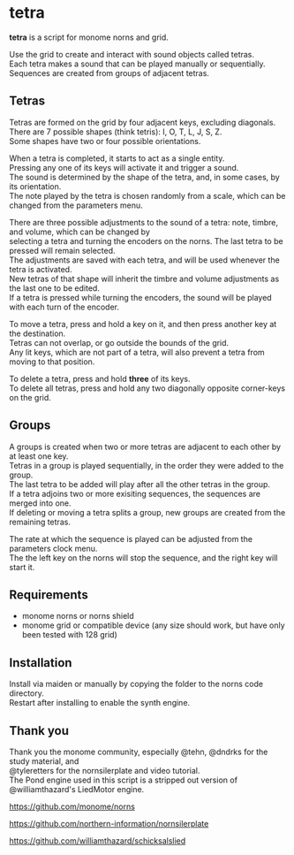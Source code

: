 # tetra
**tetra** is a script for monome norns and grid.

Use the grid to create and interact with sound objects called tetras.  
Each tetra makes a sound that can be played manually or sequentially.  
Sequences are created from groups of adjacent tetras.

## Tetras

Tetras are formed on the grid by four adjacent keys, excluding diagonals.  
There are 7 possible shapes (think tetris): I, O, T, L, J, S, Z.  
Some shapes have two or four possible orientations.  

When a tetra is completed, it starts to act as a single entity.  
Pressing any one of its keys will activate it and trigger a sound.  
The sound is determined by the shape of the tetra, and, in some cases, by its orientation.  
The note played by the tetra is chosen randomly from a scale, which can be changed from the parameters menu.  

There are three possible adjustments to the sound of a tetra: note, timbre, and volume, which can be changed by  
selecting a tetra and turning the encoders on the norns. The last tetra to be pressed will remain selected.  
The adjustments are saved with each tetra, and will be used whenever the tetra is activated.  
New tetras of that shape will inherit the timbre and volume adjustments as the last one to be edited.  
If a tetra is pressed while turning the encoders, the sound will be played with each turn of the encoder.  

To move a tetra, press and hold a key on it, and then press another key at the destination.  
Tetras can not overlap, or go outside the bounds of the grid.   
Any lit keys, which are not part of a tetra, will also prevent a tetra from moving to that position.  

To delete a tetra, press and hold **three** of its keys.  
To delete all tetras, press and hold any two diagonally opposite corner-keys on the grid.

## Groups

A groups is created when two or more tetras are adjacent to each other by at least one key.  
Tetras in a group is played sequentially, in the order they were added to the group.  
The last tetra to be added will play after all the other tetras in the group.  
If a tetra adjoins two or more exisiting sequences, the sequences are merged into one.  
If deleting or moving a tetra splits a group, new groups are created from the remaining tetras.  

The rate at which the sequence is played can be adjusted from the parameters clock menu.  
The the left key on the norns will stop the sequence, and the right key will start it.  

## Requirements

- monome norns or norns shield
- monome grid or compatible device (any size should work,
but have only been tested with 128 grid)

## Installation

Install via maiden or manually by copying the folder to the norns code directory.  
Restart after installing to enable the synth engine.

## Thank you

Thank you the monome community, especially @tehn, @dndrks for the study material, and  
@tyleretters for the nornsilerplate and video tutorial.   
The Pond engine used in this script is a stripped out version of @williamthazard's LiedMotor engine.

https://github.com/monome/norns

https://github.com/northern-information/nornsilerplate

https://github.com/williamthazard/schicksalslied







